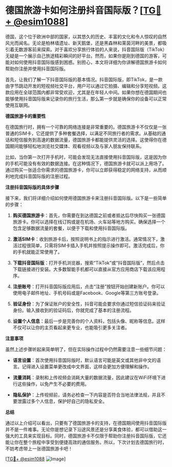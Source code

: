 # 德国旅游卡如何注册抖音国际版？[[TG💪+ @esim1088](https://t.me/s/esim1088)]

德国，这个位于欧洲中部的国家，以其悠久的历史、丰富的文化和令人惊叹的自然风光而闻名。无论是柏林墙遗址、新天鹅堡，还是黑森林和莱茵河畔的美景，都吸引着无数游客前来探索。对于喜欢分享旅行体验的人来说，抖音国际版（TikTok）无疑是一个展示自己旅途精彩瞬间的好平台。然而，如果你是刚到德国的游客，可能对如何使用抖音国际版感到困惑。别担心，本文将详细为你讲解德国旅游卡如何帮助你注册并使用抖音国际版。

首先，让我们了解一下抖音国际版的基本情况。抖音国际版，即TikTok，是一款由字节跳动开发的短视频社交平台，用户可以通过它拍摄、编辑和分享短视频。这款应用在全球范围内都非常受欢迎，尤其是在年轻人中间。如果你想在德国期间也能够使用抖音国际版来记录你的旅行生活，那么第一步就是确保你的设备可以正常使用互联网。

**德国旅游卡的重要性**

在德国旅行时，拥有一个可靠的网络连接是非常重要的。德国旅游卡不仅仅是一张普通的SIM卡，它还提供了多种套餐选择，以满足不同旅行者的需求。从基础的通话和短信服务到高速的数据流量，德国旅游卡都能提供灵活的选择。这使得你在德国期间能够轻松地浏览社交媒体、观看视频以及与家人朋友保持联系。

比如，当你第一次打开手机时，可能会发现无法直接使用抖音国际版，这是因为你的手机可能没有有效的数据连接。在这种情况下，德国旅游卡就可以派上用场了。通过购买一张适合你需求的德国旅游卡，你可以立即获得稳定的网络支持，从而顺利地完成抖音国际版的注册过程。

**注册抖音国际版的具体步骤**

接下来，我们将详细介绍如何使用德国旅游卡来注册抖音国际版。以下是一些简单的步骤：

1. **购买德国旅游卡**：首先，你需要在到达德国之前或者抵达后尽快购买一张德国旅游卡。你可以选择在线订购或是在机场、火车站等地方购买。确保选择一个包含足够数据流量的套餐，以便于下载和使用抖音国际版。

2. **激活SIM卡**：收到旅游卡后，按照说明书上的指示进行激活。通常情况下，激活过程很简单，只需将SIM卡插入手机并按照提示操作即可。激活完成后，你的手机就能正常使用了。

3. **下载抖音国际版**：打开手机浏览器，搜索“TikTok”或“抖音国际版”，然后点击下载链接进行安装。大多数智能手机都可以直接从官方应用商店下载该应用程序。

4. **注册账号**：打开抖音国际版应用后，点击“注册”按钮开始创建新账户。你可以使用电子邮件地址、手机号码或是Facebook、Google等第三方账号登录。

5. **验证身份**：为了保证账户的安全性，抖音可能会要求你通过短信验证码来验证身份。输入接收到的验证码后，你就完成了基本的注册流程。

6. **设置个人信息**：最后一步是完善你的个人资料，包括头像、昵称等信息。这样不仅可以让你的主页看起来更专业，也能吸引更多关注者。

**注意事项**

虽然上述步骤听起来简单明了，但在实际操作过程中仍然需要注意一些细节问题：

- **语言设置**：首次使用抖音国际版时，默认语言可能是英文或其他非中文的语言。记得进入设置菜单更改成中文界面，这样会更加方便理解和操作。
  
- **流量消耗**：录制和上传视频会消耗大量的数据流量，因此建议在WiFi环境下进行这些操作，以免产生不必要的费用。

- **隐私保护**：上传视频前，请务必检查一下内容是否符合当地法律法规，并且不要泄露过多个人信息，保护好自己的隐私安全。

**总结**

通过以上介绍可以看出，只要有了德国旅游卡的支持，在德国期间使用抖音国际版并不是一件难事。无论你是想记录下沿途风景还是分享美食体验，都可以借助这一强大的工具来实现目标。同时，德国旅游卡不仅限于帮助你注册抖音国际版，它还能让你在整个旅程中享受到便捷高效的通信服务。所以，下次计划去德国旅行时，不妨考虑带上一张德国旅游卡吧！

[[TG💪+ @esim1088](https://t.me/s/esim1088) ![Image](https://i.postimg.cc/4NQfJmqS/Snipaste-2025-05-13-00-14-12.png)]